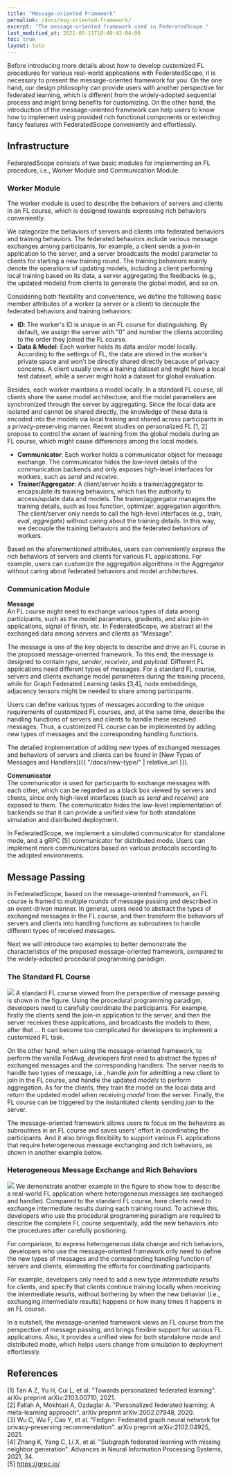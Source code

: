 ```yaml
---
title: "Message-oriented Framework"
permalink: /docs/msg-oriented-framework/
excerpt: "The message-oriented framework used in FederatedScope."
last_modified_at: 2021-05-11T10:40:42-04:00
toc: true
layout: tuto
---
```


Before introducing more details about how to develop customized FL procedures for various real-world applications with FederatedScope, it is necessary to present the message-oriented framework for you. On the one hand, our design philosophy can provide users with another perspective for federated learning, which is different from the widely-adopted sequential process and might bring benefits for customizing. On the other hand, the introduction of the message-oriented framework can help users to know how to implement using provided rich functional components or extending fancy features with FederatedScope conveniently and effortlessly.

## Infrastructure

FederatedScope consists of two basic modules for implementing an FL procedure, i.e., Worker Module and Communication Module.

### Worker Module

The worker module is used to describe the behaviors of servers and clients in an FL course, which is designed towards expressing rich behaviors conveniently.

We categorize the behaviors of servers and clients into federated behaviors and training behaviors. The federated behaviors include various message exchanges among participants, for example, a client sends a join-in application to the server, and a server broadcasts the model parameter to clients for starting a new training round. The training behaviors mainly denote the operations of updating models, including a client performing local training based on its data, a server aggregating the feedbacks (e.g., the updated models) from clients to generate the global model, and so on.

Considering both flexibility and convenience, we define the following basic member attributes of a worker (a server or a client) to decouple the federated behaviors and training behaviors:

- **ID**: The worker's ID is unique in an FL course for distinguishing. By default, we assign the server with "0" and number the clients according to the order they joined the FL course.
- **Data & Model**: Each worker holds its data and/or model locally. According to the settings of FL, the data are stored in the worker's private space and won't be directly shared directly because of privacy concerns. A client usually owns a training dataset and might have a local test dataset,  while a server might hold a dataset for global evaluation.

Besides, each worker maintains a model locally. In a standard FL course, all clients share the same model architecture, and the model parameters are synchronized through the server by aggregating. Since the local data are isolated and cannot be shared directly, the knowledge of these data is encoded into the models via local training and shared across participants in a privacy-preserving manner. Recent studies on personalized FL [1, 2] propose to control the extent of learning from the global models during an FL course, which might cause differences among the local models.

- **Communicator**: Each worker holds a communicator object for message exchange. The communicator hides the low-level details of the communication backends and only exposes high-level interfaces for workers, such as *send* and *receive*. 
- **Trainer/Aggregator**: A client/server holds a trainer/aggregator to encapsulate its training behaviors, which has the authority to access/update data and models. The trainer/aggregator manages the training details, such as loss function, optimizer, aggregation algorithm. The client/server only needs to call the high-level interfaces (e.g., *train*, *eval*, *aggregate*) without caring about the training details. In this way, we decouple the training behaviors and the federated behaviors of workers.


Based on the aforementioned attributes, users can conveniently express the rich behaviors of servers and clients for various FL applications. For example, users can customize the aggregation algorithms in the Aggregator without caring about federated behaviors and model architectures. 

### Communication Module

**Message**  
An FL course might need to exchange various types of data among participants, such as the model parameters, gradients, and also join-in applications, signal of finish, etc. In FederatedScope, we abstract all the exchanged data among servers and clients as "Message". 

The message is one of the key objects to describe and drive an FL course in the proposed message-oriented framework. To this end, the message is designed to contain *type*, *sender*, *receiver*, and *payload*. Different FL applications need different types of messages. For a standard FL course, servers and clients exchange model parameters during the training process, while for Graph Federated Learning tasks [3,4], node embeddings, adjacency tensors might be needed to share among participants.  

Users can define various types of messages according to the unique requirements of customized FL courses, and, at the same time, describe the handling functions of servers and clients to handle these received messages. Thus, a customized FL course can be implemented by adding new types of messages and the corresponding handling functions.

The detailed implementation of adding new types of exchanged messages and behaviors of servers and clients can be found in [New Types of Messages and Handlers]({{ "/docs/new-type/" | relative_url }}).

**Communicator**  
The communicator is used for participants to exchange messages with each other, which can be regarded as a black box viewed by servers and clients, since only high-level interfaces (such as *send* and *receive*) are exposed to them. The communicator hides the low-level implementation of backends so that it can provide a unified view for both standalone simulation and distributed deployment.

In FederatedScope, we implement a simulated communicator for standalone mode, and a gRPC [5] communicator for distributed mode. Users can implement more communicators based on various protocols according to the adopted environments.

## Message Passing

In FederatedScope, based on the message-oriented framework, an FL course is framed to multiple rounds of message passing and described in an event-driven manner. In general, users need to abstract the types of exchanged messages in the FL course, and then transform the behaviors of servers and clients into handling functions as subroutines to handle different types of received messages.

Next we will introduce two examples to better demonstrate the characteristics of the proposed message-oriented framework, compared to the widely-adopted procedural programming paradigm.

### The Standard FL Course

![](https://img.alicdn.com/imgextra/i4/O1CN01lzXxmU1C4PRPL1YQ4_!!6000000000027-0-tps-1969-879.jpg)
A standard FL course viewed from the perspective of message passing is shown in the figure. Using the procedural programming paradigm, developers need to carefully coordinate the participants. For example, firstly the clients send the join-in application to the server, and then the server receives these applications, and broadcasts the models to them, after that ... It can become too complicated for developers to implement a customized FL task.

On the other hand, when using the message-oriented framework, to perform the vanilla FedAvg, developers first need to abstract the types of exchanged messages and the corresponding handlers: The server needs to handle two types of message, i.e., handle *join* for admitting a new client to join in the FL course, and handle the updated *models* to perform aggregation. As for the clients, they train the model on the local data and return the updated model when receiving *model* from the server.  Finally, the FL course can be triggered by the instantiated clients sending *join* to the server.

The message-oriented framework allows users to focus on the behaviors as subroutines in an FL course and saves users' effort in coordinating the participants. And it also brings flexibility to support various FL applications that require heterogeneous message exchanging and rich behaviors, as shown in another example below.

### Heterogeneous Message Exchange and Rich Behaviors

![](https://img.alicdn.com/imgextra/i4/O1CN01k5veEB21uf205H7jr_!!6000000007045-0-tps-1984-1072.jpg)
We demonstrate another example in the figure to show how to describe a real-world FL application where heterogeneous messages are exchanged and handled. Compared to the standard FL course, here clients need to exchange intermediate results during each training round. To achieve this, developers who use the procedural programming paradigm are required to describe the complete FL course sequentially, add the new behaviors into the procedures after carefully positioning. 

For comparison, to express heterogeneous data change and rich behaviors,  developers who use the message-oriented framework only need to define the new types of messages and the corresponding handling function of servers and clients, eliminating the efforts for coordinating participants.

For example, developers only need to add a new type *intermediate results* for clients, and specify that clients continue training locally when receiving the intermediate results, without bothering by when the new behavior (i.e., exchanging intermediate results) happens or how many times it happens in an FL course.

In a nutshell, the message-oriented framework views an FL course from the perspective of message passing, and brings flexible support for various FL applications.  Also, it provides a unified view for both standalone mode and distributed mode, which helps users change from simulation to deployment effortlessly.

## References

[1] Tan A Z, Yu H, Cui L, et al. "Towards personalized federated learning". arXiv preprint arXiv:2103.00710, 2021.  
[2] Fallah A, Mokhtari A, Ozdaglar A. "Personalized federated learning: A meta-learning approach". arXiv preprint arXiv:2002.07948, 2020.  
[3] Wu C, Wu F, Cao Y, et al. "Fedgnn: Federated graph neural network for privacy-preserving recommendation". arXiv preprint arXiv:2102.04925, 2021.  
[4] Zhang K, Yang C, Li X, et al. "Subgraph federated learning with missing neighbor generation". Advances in Neural Information Processing Systems, 2021, 34.  
[5] https://grpc.io/  